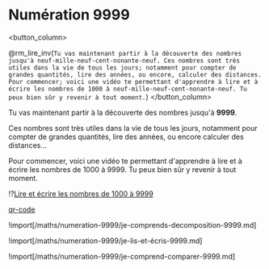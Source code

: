 <!--
link: https://fonts.googleapis.com/css?family=Montserrat:700,400|Fira+Mono&display=swap
    https://cours.relaxmaths.be/styles/lia.css?v5

version:  2.0.0

author:   RelaxMaths

email:    relaxmaths@naturavie.be

comment:  La numération 9999 ...

logo:    https://cours.relaxmaths.be/images/bannière_relax_maths_cropped.png

language: fr
narrator: French Female

dark:     false

mode: manual

date:     30/08/2025

sharing: false

@style

.lia-btn.lia-quiz__resolve {
    visibility: hidden;
    display: none;
}

@end

@rm_lire: {!>}{@0}
@rm_lire_inv: {!>}{<span style="visibility:hidden;display:inline-flex">@0</span>}

@rm_bleu: <db>@0</db>
@rm_jaune: <dj>@0</dj>
@rm_rouge: <dr>@0</dr>
@rm_vert: <dv>@0</dv>
-->

# Numération 9999

<div>
<columns>

<button_column>

@rm_lire_inv(`Tu vas maintenant partir à la découverte des nombres jusqu'à neuf-mille-neuf-cent-nonante-neuf. Ces nombres sont très utiles dans la vie de tous les jours; notamment pour compter de grandes quantités, lire des années, ou encore, calculer des distances. Pour commencer; voici une vidéo te permettant d'apprendre à lire et à écrire les nombres de 1000 à neuf-mille-neuf-cent-nonante-neuf. Tu peux bien sûr y revenir à tout moment.`)
</button_column>

<column>

Tu vas maintenant partir à la découverte des nombres jusqu'à __9999__.

Ces nombres sont très utiles dans la vie de tous les jours, notamment pour compter de grandes quantités, lire des années, ou encore calculer des distances...

Pour commencer, voici une vidéo te permettant d'apprendre à lire et à écrire les nombres de 1000 à 9999. Tu peux bien sûr y revenir à tout moment.

</column>

</columns>

!?[Lire et écrire les nombres de 1000 à 9999](https://youtu.be/AZLmIP48Xho?feature=shared)

<!-- class="qr_150" -->
[qr-code](https://youtu.be/AZLmIP48Xho?feature=shared) 

</div>

!import[/maths/numeration-9999/je-comprends-decomposition-9999.md]

!import[/maths/numeration-9999/je-lis-et-écris-9999.md]

!import[/maths/numeration-9999/je-comprend-comparer-9999.md]

